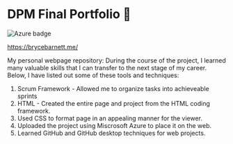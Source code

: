 # DPM Final Portfolio 🤑
![Azure badge](https://img.shields.io/badge/Microsoft_Azure-0089D6?style=for-the-badge&logo=microsoft-azure&logoColor=white)

https://brycebarnett.me/

My personal webpage repository:
During the course of the project, I learned many valuable skills that I can transfer to the next stage of my career. Below, I have listed out some of these tools and techniques:
1. Scrum Framework - Allowed me to organize tasks into achieveable sprints 
2. HTML - Created the entire page and project from the HTML coding framework.
3. Used CSS to format page in an appealing manner for the viewer.
4. Uploaded the project using Miscrosoft Azure to place it on the web.
5. Learned GitHub and GitHub desktop techniques for web projects. 









 
